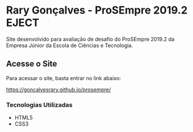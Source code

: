 # Rary Gonçalves - ProSEmpre 2019.2 EJECT

Site desenvolvido para avaliação de desafio do ProSEmpre 2019.2 da Empresa Júnior da Escola de Ciências e Tecnologia.

## Acesse o Site

Para acessar o site, basta entrar no link abaixo:

https://goncalvesrary.github.io/prosempre/

### Tecnologias Utilizadas

* HTML5
* CSS3
